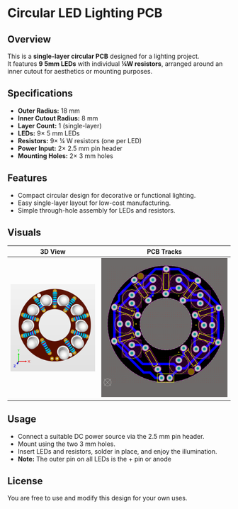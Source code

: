 # Circular LED Lighting PCB

## Overview
This is a **single-layer circular PCB** designed for a lighting project.  
It features **9 5mm LEDs** with individual **¼W resistors**, arranged around an inner cutout for aesthetics or mounting purposes.

## Specifications
- **Outer Radius:** 18 mm  
- **Inner Cutout Radius:** 8 mm  
- **Layer Count:** 1 (single-layer)  
- **LEDs:** 9× 5 mm LEDs  
- **Resistors:** 9× ¼ W resistors (one per LED)  
- **Power Input:** 2× 2.5 mm pin header  
- **Mounting Holes:** 2× 3 mm holes  

## Features
- Compact circular design for decorative or functional lighting.  
- Easy single-layer layout for low-cost manufacturing.  
- Simple through-hole assembly for LEDs and resistors.  

## Visuals
| 3D View | PCB Tracks |
| ------- | ---------- |
| ![3D Render](assets/tracks.png) | ![Tracks View](assets/3d.png) |

## Usage
- Connect a suitable DC power source via the 2.5 mm pin header.
- Mount using the two 3 mm holes.
- Insert LEDs and resistors, solder in place, and enjoy the illumination.
- **Note:** The outer pin on all LEDs is the + pin or anode

## License
You are free to use and modify this design for your own uses.
